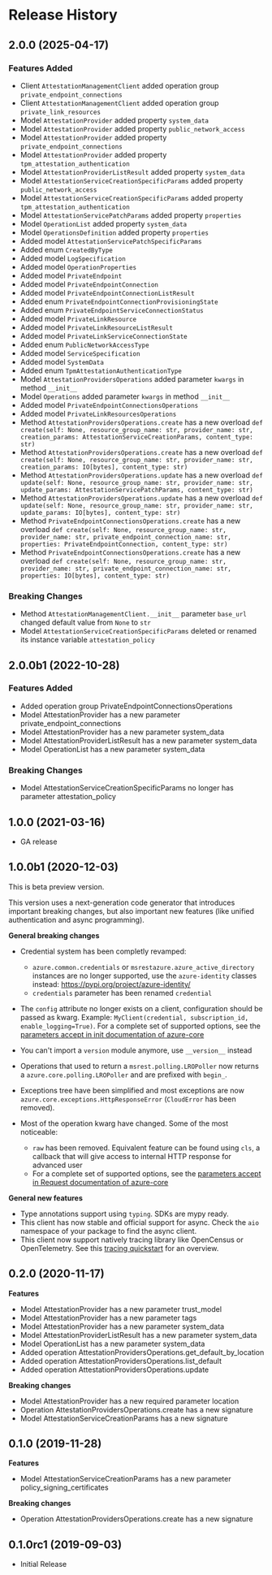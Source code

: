# Release History

## 2.0.0 (2025-04-17)

### Features Added

  - Client `AttestationManagementClient` added operation group `private_endpoint_connections`
  - Client `AttestationManagementClient` added operation group `private_link_resources`
  - Model `AttestationProvider` added property `system_data`
  - Model `AttestationProvider` added property `public_network_access`
  - Model `AttestationProvider` added property `private_endpoint_connections`
  - Model `AttestationProvider` added property `tpm_attestation_authentication`
  - Model `AttestationProviderListResult` added property `system_data`
  - Model `AttestationServiceCreationSpecificParams` added property `public_network_access`
  - Model `AttestationServiceCreationSpecificParams` added property `tpm_attestation_authentication`
  - Model `AttestationServicePatchParams` added property `properties`
  - Model `OperationList` added property `system_data`
  - Model `OperationsDefinition` added property `properties`
  - Added model `AttestationServicePatchSpecificParams`
  - Added enum `CreatedByType`
  - Added model `LogSpecification`
  - Added model `OperationProperties`
  - Added model `PrivateEndpoint`
  - Added model `PrivateEndpointConnection`
  - Added model `PrivateEndpointConnectionListResult`
  - Added enum `PrivateEndpointConnectionProvisioningState`
  - Added enum `PrivateEndpointServiceConnectionStatus`
  - Added model `PrivateLinkResource`
  - Added model `PrivateLinkResourceListResult`
  - Added model `PrivateLinkServiceConnectionState`
  - Added enum `PublicNetworkAccessType`
  - Added model `ServiceSpecification`
  - Added model `SystemData`
  - Added enum `TpmAttestationAuthenticationType`
  - Model `AttestationProvidersOperations` added parameter `kwargs` in method `__init__`
  - Model `Operations` added parameter `kwargs` in method `__init__`
  - Added model `PrivateEndpointConnectionsOperations`
  - Added model `PrivateLinkResourcesOperations`
  - Method `AttestationProvidersOperations.create` has a new overload `def create(self: None, resource_group_name: str, provider_name: str, creation_params: AttestationServiceCreationParams, content_type: str)`
  - Method `AttestationProvidersOperations.create` has a new overload `def create(self: None, resource_group_name: str, provider_name: str, creation_params: IO[bytes], content_type: str)`
  - Method `AttestationProvidersOperations.update` has a new overload `def update(self: None, resource_group_name: str, provider_name: str, update_params: AttestationServicePatchParams, content_type: str)`
  - Method `AttestationProvidersOperations.update` has a new overload `def update(self: None, resource_group_name: str, provider_name: str, update_params: IO[bytes], content_type: str)`
  - Method `PrivateEndpointConnectionsOperations.create` has a new overload `def create(self: None, resource_group_name: str, provider_name: str, private_endpoint_connection_name: str, properties: PrivateEndpointConnection, content_type: str)`
  - Method `PrivateEndpointConnectionsOperations.create` has a new overload `def create(self: None, resource_group_name: str, provider_name: str, private_endpoint_connection_name: str, properties: IO[bytes], content_type: str)`

### Breaking Changes

  - Method `AttestationManagementClient.__init__` parameter `base_url` changed default value from `None` to `str`
  - Model `AttestationServiceCreationSpecificParams` deleted or renamed its instance variable `attestation_policy`

## 2.0.0b1 (2022-10-28)

### Features Added

  - Added operation group PrivateEndpointConnectionsOperations
  - Model AttestationProvider has a new parameter private_endpoint_connections
  - Model AttestationProvider has a new parameter system_data
  - Model AttestationProviderListResult has a new parameter system_data
  - Model OperationList has a new parameter system_data

### Breaking Changes

  - Model AttestationServiceCreationSpecificParams no longer has parameter attestation_policy

## 1.0.0 (2021-03-16)

* GA release

## 1.0.0b1 (2020-12-03)

This is beta preview version.

This version uses a next-generation code generator that introduces important breaking changes, but also important new features (like unified authentication and async programming).

**General breaking changes**

- Credential system has been completly revamped:

  - `azure.common.credentials` or `msrestazure.azure_active_directory` instances are no longer supported, use the `azure-identity` classes instead: https://pypi.org/project/azure-identity/
  - `credentials` parameter has been renamed `credential`

- The `config` attribute no longer exists on a client, configuration should be passed as kwarg. Example: `MyClient(credential, subscription_id, enable_logging=True)`. For a complete set of
  supported options, see the [parameters accept in init documentation of azure-core](https://github.com/Azure/azure-sdk-for-python/blob/main/sdk/core/azure-core/CLIENT_LIBRARY_DEVELOPER.md#available-policies)
- You can't import a `version` module anymore, use `__version__` instead
- Operations that used to return a `msrest.polling.LROPoller` now returns a `azure.core.polling.LROPoller` and are prefixed with `begin_`.
- Exceptions tree have been simplified and most exceptions are now `azure.core.exceptions.HttpResponseError` (`CloudError` has been removed).
- Most of the operation kwarg have changed. Some of the most noticeable:

  - `raw` has been removed. Equivalent feature can be found using `cls`, a callback that will give access to internal HTTP response for advanced user
  - For a complete set of
  supported options, see the [parameters accept in Request documentation of azure-core](https://github.com/Azure/azure-sdk-for-python/blob/main/sdk/core/azure-core/CLIENT_LIBRARY_DEVELOPER.md#available-policies)

**General new features**

- Type annotations support using `typing`. SDKs are mypy ready.
- This client has now stable and official support for async. Check the `aio` namespace of your package to find the async client.
- This client now support natively tracing library like OpenCensus or OpenTelemetry. See this [tracing quickstart](https://github.com/Azure/azure-sdk-for-python/tree/main/sdk/core/azure-core-tracing-opentelemetry) for an overview.

## 0.2.0 (2020-11-17)

**Features**

  - Model AttestationProvider has a new parameter trust_model
  - Model AttestationProvider has a new parameter tags
  - Model AttestationProvider has a new parameter system_data
  - Model AttestationProviderListResult has a new parameter system_data
  - Model OperationList has a new parameter system_data
  - Added operation AttestationProvidersOperations.get_default_by_location
  - Added operation AttestationProvidersOperations.list_default
  - Added operation AttestationProvidersOperations.update

**Breaking changes**

  - Model AttestationProvider has a new required parameter location
  - Operation AttestationProvidersOperations.create has a new signature
  - Model AttestationServiceCreationParams has a new signature

## 0.1.0 (2019-11-28)

**Features**

  - Model AttestationServiceCreationParams has a new parameter
    policy_signing_certificates

**Breaking changes**

  - Operation AttestationProvidersOperations.create has a new signature

## 0.1.0rc1 (2019-09-03)

  - Initial Release
